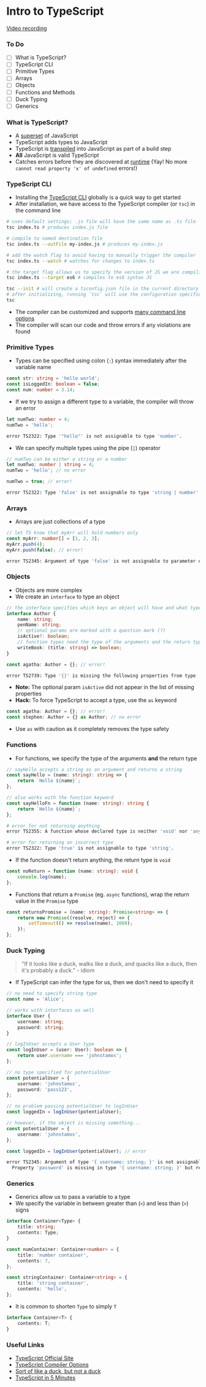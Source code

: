 # Intro to TypeScript

[Video recording](https://vimeo.com/911894559/f921acec96?share=copy)

### To Do

- [ ] What is TypeScript?
- [ ] TypeScript CLI
- [ ] Primitive Types
- [ ] Arrays
- [ ] Objects
- [ ] Functions and Methods
- [ ] Duck Typing
- [ ] Generics

### What is TypeScript?

- A [superset](https://encyclopedia2.thefreedictionary.com/superset) of JavaScript
- TypeScript adds types to JavaScript
- TypeScript is [transpiled](https://scotch.io/tutorials/javascript-transpilers-what-they-are-why-we-need-them) into JavaScript as part of a build step
- **All** JavaScript is valid TypeScript
- Catches errors before they are discovered at [runtime](https://searchsoftwarequality.techtarget.com/definition/runtime) (Yay! No more `cannot read property 'x' of undefined` errors!)

### TypeScript CLI

- Installing the [TypeScript CLI](https://www.npmjs.com/package/typescript) globally is a quick way to get started
- After installation, we have access to the TypeScript compiler (or `tsc`) in the command line

```sh
# uses default settings; .js file will have the same name as .ts file
tsc index.ts # produces index.js file

# compile to named destination file
tsc index.ts --outFile my-index.js # produces my-index.js

# add the watch flag to avoid having to manually trigger the compiler
tsc index.ts --watch # watches for changes to index.ts

# the target flag allows us to specify the version of JS we are compiling to
tsc index.ts --target es6 # compiles to es6 syntax JS

tsc --init # will create a tsconfig.json file in the current directory
# after initializing, running `tsc` will use the configuration specified in the file
tsc
```

- The compiler can be customized and supports [many command line options](https://www.typescriptlang.org/docs/handbook/compiler-options.html)
- The compiler will scan our code and throw errors if any violations are found

### Primitive Types

- Types can be specified using colon (`:`) syntax immediately after the variable name

```ts
const str: string = 'hello world';
const isLoggedIn: boolean = false;
const num: number = 3.14;
```

- If we try to assign a different type to a variable, the compiler will throw an error

```ts
let numTwo: number = 4;
numTwo = 'hello';
```

```sh
error TS2322: Type '"hello"' is not assignable to type 'number'.
```

- We can specify multiple types using the pipe (`|`) operator

```ts
// numTwo can be either a string or a number
let numTwo: number | string = 4;
numTwo = 'hello'; // no error

numTwo = true; // error!
```

```sh
error TS2322: Type 'false' is not assignable to type 'string | number'.
```

### Arrays

- Arrays are just collections of a type

```ts
// let TS know that myArr will hold numbers only
const myArr: number[] = [1, 2, 3];
myArr.push(4);
myArr.push(false); // error!
```

```sh
error TS2345: Argument of type 'false' is not assignable to parameter of type 'number'.
```

### Objects

- Objects are more complex
- We create an `interface` to type an object

```ts
// the interface specifies which keys an object will have and what type the values will be
interface Author {
	name: string;
	penName: string;
	// optional params are marked with a question mark (?)
	isActive?: boolean;
	// function types need the type of the arguments and the return type
	writeBook: (title: string) => boolean;
}

const agatha: Author = {}; // error!
```

```sh
error TS2739: Type '{}' is missing the following properties from type 'Author': name, penName, writeBook
```

- **Note:** The optional param `isActive` did not appear in the list of missing properties
- **Hack:** To force TypeScript to accept a type, use the `as` keyword

```ts
const agatha: Author = {}; // error!
const stephen: Author = {} as Author; // no error
```

- Use `as` with caution as it completely removes the type safety

### Functions

- For functions, we specify the type of the arguments **and** the return type

```ts
// sayHello accepts a string as an argument and returns a string
const sayHello = (name: string): string => {
	return `Hello ${name}`;
};

// also works with the function keyword
const sayHelloFn = function (name: string): string {
	return `Hello ${name}`;
};
```

```sh
# error for not returning anything
error TS2355: A function whose declared type is neither 'void' nor 'any' must return a value.

# error for returning an incorrect type
error TS2322: Type 'true' is not assignable to type 'string'.
```

- If the function doesn't return anything, the return type is `void`

```ts
const noReturn = function (name: string): void {
	console.log(name);
};
```

- Functions that return a `Promise` (eg. `async` functions), wrap the return value in the `Promise` type

```ts
const returnsPromise = (name: string): Promise<string> => {
	return new Promise((resolve, reject) => {
		setTimeout(() => resolve(name), 1000);
	});
};
```

### Duck Typing

> "If it looks like a duck, walks like a duck, and quacks like a duck, then it's probably a duck." - idiom

- If TypeScript can infer the type for us, then we don't need to specify it

```ts
// no need to specify string type
const name = 'Alice';
```

```ts
// works with interfaces as well
interface User {
	username: string;
	password: string;
}

// logInUser accepts a User type
const logInUser = (user: User): boolean => {
	return user.username === 'johnstamos';
};

// no type specified for potentialUser
const potentialUser = {
	username: 'johnstamos',
	password: 'pass123',
};

// no problem passing potentialUser to logInUser
const loggedIn = logInUser(potentialUser);
```

```ts
// however, if the object is missing something...
const potentialUser = {
	username: 'johnstamos',
};

const loggedIn = logInUser(potentialUser); // error
```

```sh
error TS2345: Argument of type '{ username: string; }' is not assignable to parameter of type 'User'.
  Property 'password' is missing in type '{ username: string; }' but required in type 'User'.
```

### Generics

- Generics allow us to pass a variable to a type
- We specify the variable in between greater than (`<`) and less than (`>`) signs

```ts
interface Container<Type> {
	title: string;
	contents: Type;
}

const numContainer: Container<number> = {
	title: 'number container',
	contents: 7,
};

const stringContainer: Container<string> = {
	title: 'string container',
	contents: 'hello',
};
```

- It is common to shorten `Type` to simply `T`

```ts
interface Container<T> {
	contents: T;
}
```

### Useful Links

- [TypeScript Official Site](https://www.typescriptlang.org/)
- [TypeScript Compiler Options](https://www.typescriptlang.org/docs/handbook/compiler-options.html)
- [Sort of like a duck, but not a duck](https://birdersjourney.com/2015/03/01/nope-not-a-duck/)
- [TypeScript in 5 Minutes](https://www.typescriptlang.org/docs/handbook/typescript-in-5-minutes.html)
